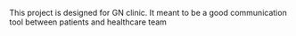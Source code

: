 This project is designed for GN clinic. It meant to be a good communication tool between patients and healthcare team

